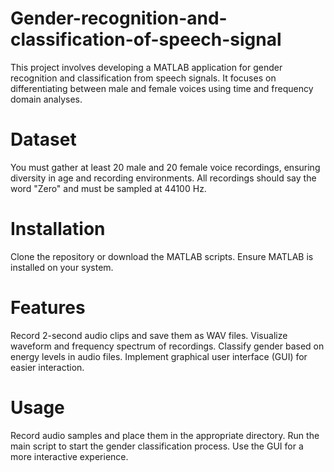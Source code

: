 # Gender-recognition-and-classification-of-speech-signal

This project involves developing a MATLAB application for gender recognition and classification from speech signals. It focuses on differentiating between male and female voices using time and frequency domain analyses.

# Dataset
You must gather at least 20 male and 20 female voice recordings, ensuring diversity in age and recording environments. All recordings should say the word "Zero" and must be sampled at 44100 Hz.

# Installation
Clone the repository or download the MATLAB scripts.
Ensure MATLAB is installed on your system.

# Features
Record 2-second audio clips and save them as WAV files.
Visualize waveform and frequency spectrum of recordings.
Classify gender based on energy levels in audio files.
Implement graphical user interface (GUI) for easier interaction.

# Usage
Record audio samples and place them in the appropriate directory.
Run the main script to start the gender classification process.
Use the GUI for a more interactive experience.
